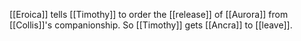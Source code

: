 [[Eroica]] tells [[Timothy]] to order the [[release]] of [[Aurora]] from [[Collis]]'s companionship. So [[Timothy]] gets [[Ancra]] to [[leave]].